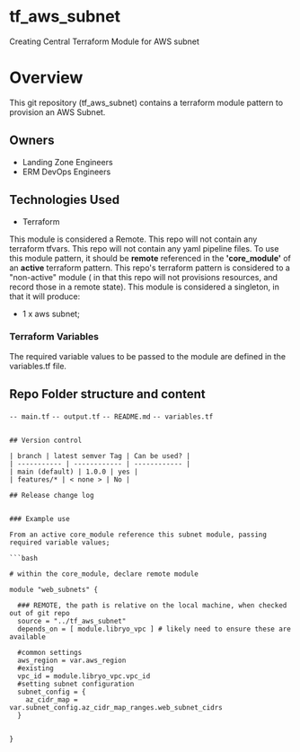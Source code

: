 # tf_aws_subnet
Creating Central Terraform Module for AWS subnet

# Overview

This git repository (tf_aws_subnet) contains a terraform module pattern to provision an AWS Subnet.

## Owners

- Landing Zone Engineers
- ERM DevOps Engineers

## Technologies Used

- Terraform

This module is considered a Remote.
This repo will not contain any terraform tfvars.
This repo will not contain any yaml pipeline files.
To use this module pattern, it should be **remote** referenced in the **'core_module'** of an **active** terraform pattern.
This repo's terraform pattern is considered to a "non-active" module ( in that this repo will not provisions resources, and record those in a remote state).
This module is considered a singleton, in that it will produce:

- 1 x aws subnet;



### Terraform Variables

The required variable values to be passed to the module are defined in the variables.tf file.

## Repo Folder structure and content


`-- main.tf`
`-- output.tf`
`-- README.md`
`-- variables.tf`
```

## Version control

| branch | latest semver Tag | Can be used? |
| ----------- | ------------ | ------------ |
| main (default) | 1.0.0 | yes |
| features/* | < none > | No |

## Release change log


### Example use

From an active core_module reference this subnet module, passing required variable values;

```bash

# within the core_module, declare remote module

module "web_subnets" {
  
  ### REMOTE, the path is relative on the local machine, when checked out of git repo
  source = "../tf_aws_subnet"
  depends_on = [ module.libryo_vpc ] # likely need to ensure these are available

  #common settings
  aws_region = var.aws_region
  #existing
  vpc_id = module.libryo_vpc.vpc_id
  #setting subnet configuration
  subnet_config = {
    az_cidr_map = var.subnet_config.az_cidr_map_ranges.web_subnet_cidrs
  }
 

}

```

